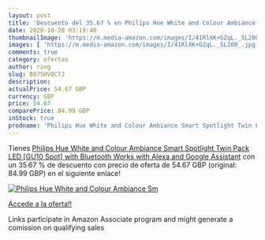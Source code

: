 ```yaml
---
layout: post
title: 'Descuento del 35.67 % en Philips Hue White and Colour Ambiance Sm'
date: 2020-10-28 03:19:48
thumbnailImage: 'https://m.media-amazon.com/images/I/41RlXK+GZqL._SL200_.jpg'
images: [ 'https://m.media-amazon.com/images/I/41RlXK+GZqL._SL200_.jpg' ]
comments: true
category: ofertas
author: ring
slug: B07SHVQCTJ
description:
actualPrice: 54.67 GBP
currency: GBP
price: 54.67
comparePrice: 84.99 GBP
inStock: true
prodname: 'Philips Hue White and Colour Ambiance Smart Spotlight Twin Pack LED [GU10 Spot] with Bluetooth  Works with Alexa and Google Assistant'
---
```


Tienes [Philips Hue White and Colour Ambiance Smart Spotlight Twin Pack LED [GU10 Spot] with Bluetooth  Works with Alexa and Google Assistant](https://www.amazon.co.uk/dp/B07SHVQCTJ/?tag=tolees0a-21) con un 35.67 % de descuento con precio de oferta de 54.67 GBP (original: 84.99 GBP) en el siguiente enlace!

[![Philips Hue White and Colour Ambiance Sm](https://m.media-amazon.com/images/I/41RlXK+GZqL._SL200_.jpg)](https://www.amazon.co.uk/dp/B07SHVQCTJ/?tag=tolees0a-21)

[Accede a la oferta!!](https://www.amazon.co.uk/dp/B07SHVQCTJ/?tag=tolees0a-21)

Links participate in Amazon Associate program and might generate a comission on qualifying sales


